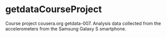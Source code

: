 getdataCourseProject
====================

Course project cousera.org getdata-007. Analysis data collected from the accelerometers from the Samsung Galaxy S smartphone.
